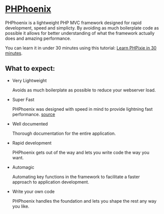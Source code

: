 [PHPhoenix](http://phpixie.com)
=======

PHPhoenix is a lightweight PHP MVC framework designed for 
rapid development, speed and simplicty. By avoiding as
much boilerplate code as possible it allows for better 
understanding of what the framework actually does and
amazing performance.

You can learn it in under 30 minutes using this tutorial:
[Learn PHPixie in 30 minutes](http://phpixie.com/tutorials/learn-phpixie-in-30-minutes/).


What to expect:
---------------

* Very Lightweight

  Avoids as much boilerplate as possible to reduce your webserver load.

* Super Fast

  PHPhoenix was designed with speed in mind to provide lightning fast performance. [source](http://phpixie.com/blog/php-framework-benchmark/)

* Well documented

  Thorough documentation for the entire application.

* Rapid development

  PHPhoenix gets out of the way and lets you write code the way you want.

* Automagic

  Automating key functions in the framework to facilitate a faster approach to application development.

* Write your own code

  PHPhoenix handles the foundation and lets you shape the rest any way you like.

